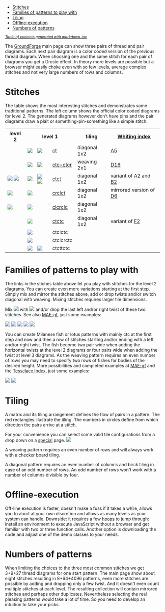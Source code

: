 - [Stitches](#stitches)
- [Families of patterns to play with](#families-of-patterns-to-play-with)
- [Tiling](#tiling)
- [Offline-execution](#offline-execution)
- [Numbers of patterns](#numbers-of-patterns)

<sub><i><a href='http://ecotrust-canada.github.io/markdown-toc/'>Table of contents generated with markdown-toc</a></i></sub>


The [GroundForge] main page can show three pairs of thread and pair diagrams.
Each next pair diagram is a color coded version of the previous thread diagram.
When choosing one and the same stitch for each pair of diagrams you get a Droste effect.
In theory more levels are possible but a browser might easily choke even with so few levels,
average complex stitches and not very large numbers of rows and columns.

Stitches
========

The table shows the most interesting stitches and demonstrates some traditional patterns.
The left column shows the official color coded diagrams for level 2.
The generated diagrams however don't have pins and the pair diagrams
draw a plait or something-pin-something like a simple stitch.

<table>
    <tr>
        <th>level 2</th>
        <th colspan="3">level 1</th>
        <th>tiling</th>
        <th><a href="Whiting-index">Whiting index</a></th>
    </tr>
    <tr>
        <td></td>
        <td><img src="https://raw.githubusercontent.com/wiki/d-bl/GroundForge/stitches/ct.png"></td>
        <td><img src="https://raw.githubusercontent.com/wiki/d-bl/GroundForge/stitches/ct-color1.png"></td>
        <td><a href="https://d-bl.github.io/GroundForge/index.html?m=5-;bricks;7;5;0;0&s1=ct&s2=ctct&s3=&#diagrams"
        >ct</a></td>
        <td>diagonal 1x2</td>
        <td><a href="http://gwydir.demon.co.uk/jo/lace/whiting/page75.htm">A5</a></td>
    </tr>
    <tr>
        <td></td>
        <td><img src="https://raw.githubusercontent.com/wiki/d-bl/GroundForge/stitches/ctc-ctcr.png"></td>
        <td><img src="https://raw.githubusercontent.com/wiki/d-bl/GroundForge/stitches/ctc-ctcr-color.png"></td>
        <td>
            <a href="https://d-bl.github.io/GroundForge/index.html?m=8%0A1;checker;8;6;0;0&s1=A1%3Dctc,A2%3Dctcr&s2=ctc,A24%3Dtctct,A12%3Dctcr,A13%3Dctcr,A20%3Dctc,A21%3Dctcl,A23%3Dctcl&s3=ctct"
            >ctc-ctcr</a></td>
        <td>weaving 2x1</td>
        <td><a href="http://gwydir.demon.co.uk/jo/lace/whiting/page150.htm">D16</a></td>
    </tr>
    <tr>
        <td><img src="https://raw.githubusercontent.com/wiki/d-bl/GroundForge/stitches/ctct-color2a.png"> <img src="https://raw.githubusercontent.com/wiki/d-bl/GroundForge/stitches/ctct-color2b.png"></td>
        <td><img src="https://raw.githubusercontent.com/wiki/d-bl/GroundForge/stitches/ctct.png"></td>
        <td><img src="https://raw.githubusercontent.com/wiki/d-bl/GroundForge/stitches/ctct-color1a.png"> <img src="https://raw.githubusercontent.com/wiki/d-bl/GroundForge/stitches/ctct-color1b.png"></td>
        <td><a href="https://d-bl.github.io/GroundForge/index.html?m=5-;bricks;7;5;0;0&s1=ctct&s2=cross=ctct,twist=ct&s3=&#diagrams"
        >ctct</a></td>
        <td>diagonal 1x2</td>
        <td>variant of <a href="http://gwydir.demon.co.uk/jo/lace/whiting/page71.htm">A2</a> and <a href="http://gwydir.demon.co.uk/jo/lace/whiting/page95.htm">B2</a></td>
    </tr>
    <tr>
        <td><img src="https://raw.githubusercontent.com/wiki/d-bl/GroundForge/stitches/crclct-color2.png"></td>
        <td><img src="https://raw.githubusercontent.com/wiki/d-bl/GroundForge/stitches/crclct.png"></td>
        <td></td>
        <td><a href="https://d-bl.github.io/GroundForge/index.html?m=5-;bricks;7;5;0;0&s1=crclct&s2=ctct,B12=ct,B15=ct,B16=ct&s3=&#diagrams"
        >crclct</a></td>
        <td>diagonal 1x2</td>
        <td>mirrored version of <a href="http://gwydir.demon.co.uk/jo/lace/whiting/page139.htm">D6</a></td>
    </tr>
    <tr>
        <td><img src="https://raw.githubusercontent.com/wiki/d-bl/GroundForge/stitches/clcrclc-color2.png"></td>
        <td><img src="https://raw.githubusercontent.com/wiki/d-bl/GroundForge/stitches/clcrclc.png"></td>
        <td></td>
        <td>
            <a href="https://d-bl.github.io/GroundForge/index.html?m=5-;bricks;7;5;0;0&s1=clcrclc&s2=ctc,B13=ctcrrctcrr,B15=ctcll,B16=ctctt&s3=&#diagrams"
            >clcrclc</a></td>
        <td>diagonal 1x2</td>
        <td></td>
    </tr>
    <tr>
        <td></td>
        <td><img src="https://raw.githubusercontent.com/wiki/d-bl/GroundForge/stitches/ctctc.png"></td>
        <td></td>
        <td>
            <a href="https://d-bl.github.io/GroundForge/index.html?m=5-;bricks;7;5;0;0&s1=ctctc&s2=ctc,B14=ctcll,B15=ctcrr,B16=ctctt&s3=&#diagrams"
            >ctctc</a></td>
        <td>diagonal 1x2</td>
        <td>variant of <a href="http://gwydir.demon.co.uk/jo/lace/whiting/page178.htm">F2</a></td>
    </tr>
    <tr>
        <td></td>
        <td><img src="https://raw.githubusercontent.com/wiki/d-bl/GroundForge/stitches/ctclctc.png"></td>
        <td></td>
        <td>ctclctc</td>
        <td></td>
        <td></td>
    </tr>
    <tr>
        <td></td>
        <td><img src="https://raw.githubusercontent.com/wiki/d-bl/GroundForge/stitches/ctclcrctc.png"></td>
        <td></td>
        <td>ctclcrctc</td>
        <td></td>
        <td></td>
    </tr>
    <tr>
        <td></td>
        <td><img src="https://raw.githubusercontent.com/wiki/d-bl/GroundForge/stitches/ctcttctc.png"></td>
        <td><img src="https://raw.githubusercontent.com/wiki/d-bl/GroundForge/stitches/ctcttctc-color1.png"></td>
        <td>ctcttctc</td>
        <td></td>
        <td></td>
    </tr>
</table>

Families of patterns to play with
=================================

The links in the stiches table above let you play with stitches for the level 2 diagrams.
You can create even more variations starting at the first step.
Simply mix and mirror the stitches above, add or drop twists and/or switch diagonal with weaving.
Mixing stitches requires larger tile dimensions.

Mix
![](https://raw.githubusercontent.com/wiki/d-bl/GroundForge/stitches/crclct.png) with ![](https://raw.githubusercontent.com/wiki/d-bl/GroundForge/stitches/ctct.png)
and/or drop the last left and/or right twist of these two stitches.
See also [MAE-gf](https://github.com/MAETempels/MAE-gf/wiki/Bias-ground),
just some examples:

![](https://raw.githubusercontent.com/wiki/d-bl/GroundForge/tl/130.png)
![](https://raw.githubusercontent.com/wiki/d-bl/GroundForge/tl/129.png)
![](https://raw.githubusercontent.com/wiki/d-bl/GroundForge/tl/133.png)
![](https://raw.githubusercontent.com/wiki/d-bl/GroundForge/tl/115.png)
![](https://raw.githubusercontent.com/wiki/d-bl/GroundForge/tl/118.png)

You can create Milanese fish or lotus patterns with mainly ctc at the first step
and now and then a row of stitches starting and/or ending with a left and/or right twist.
The fish become two pair wide when adding the horizontal twists at the level 2 diagrams
or four pairs wide when adding the twist at level 3 diagrams.
As the weaving pattern requires an even number of rows 
you may need to specify two rows of fishes for bodies of the desired height.
More possibilities and completed examples at [MAE-gf](https://github.com/MAETempels/MAE-gf/wiki/Milanese:-Fish) and the [Tesselace Index](Tesselace-Index), just some examples:

![](https://raw.githubusercontent.com/wiki/d-bl/GroundForge/tl/173.png)
![](https://raw.githubusercontent.com/wiki/d-bl/GroundForge/tl/169.png)



Tiling
======

A matrix and its tiling arrangement defines the flow of pairs in a pattern.
The red rectangles illustrate the tiling.
The numbers in circles define from which direction the pairs arrive at a stitch.

For your convenience you can select some valid tile configurations from a drop down on a [special] page.
![](https://raw.githubusercontent.com/wiki/d-bl/GroundForge/images/base-patterns.png)


A weaving pattern requires an even number of rows and
will always work with a checker board tiling.

A diagonal pattern requires an even number of columns
and brick tiling in case of an odd number of rows.
An odd number of rows won't work with a number of columns divisible by four.


Offline-execution
=================

Off-line execution is faster, doesn't make a fuss if it takes a while,
allows you to abort at your own discretion and allows as many levels as your system can handle.
Downside: it requires a few [hoops] to jump through:
install an environment to execute JavaScript without a browser and get familiar with two or three function calls.
Another option is downloading the code and adjust one of the demo classes to your needs.

Numbers of patterns
===================

When limiting the choices to the three most common stitches
we get 3+9+27 thread diagrams for one start pattern.
The main page show about eight stitches resulting in 8+64+4096 patterns,
even more stitches are possible by adding and dropping only a few twist.
And it doesn't even count multiple stitches at each level.
The resulting collection will contain mirrored stitches and perhaps other duplicates.
Nevertheless selecting the real pleasing patterns would take a lot of time.
So you need to develop an intuition to take your picks.

[GroundForge]: https://d-bl.github.io/GroundForge/
[special]: https://d-bl.github.io/GroundForge/droste.html
[hoops]: https://github.com/d-bl/GroundForge/blob/master/docs/API.md